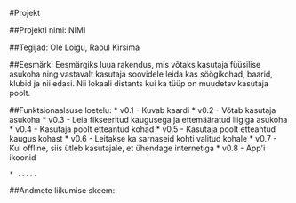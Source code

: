 #Projekt

##Projekti nimi: 
NIMI

##Tegijad: 
Ole Loigu, Raoul Kirsima

##Eesmärk:
Eesmärgiks luua rakendus, mis võtaks kasutaja füüsilise asukoha ning vastavalt kasutaja soovidele leida kas söögikohad, baarid, klubid ja nii edasi. Nii lokaali distants kui ka tüüp on muudetav kasutaja poolt.

##Funktsionaalsuse loetelu:
    * v0.1 - Kuvab kaardi
    * v0.2 - Võtab kasutaja asukoha
    * v0.3 - Leia fikseeritud kaugusega ja ettemääratud liigiga asukoha
    * v0.4 - Kasutaja poolt etteantud kohad
    * v0.5 - Kasutaja poolt etteantud kaugus kohast
    * v0.6 - Leitakse ka sarnaseid kohti valitud kohale
    * v0.7 - Kui offline, siis ütleb kasutajale, et ühendage internetiga
    * v0.8 - App'i ikoonid
    
    * .....
    
##Andmete liikumise skeem: